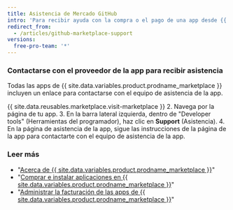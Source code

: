 ```yaml
---
title: Asistencia de Mercado GitHub
intro: 'Para recibir ayuda con la compra o el pago de una app desde {{ site.data.variables.product.prodname_marketplace }}, contáctate con {{ site.data.variables.contact.contact_support }}. Para recibir ayuda con el uso de una app {{ site.data.variables.product.prodname_marketplace }}, contáctate con el proveedor de la app.'
redirect_from:
  - /articles/github-marketplace-support
versions:
  free-pro-team: '*'
---
```



### Contactarse con el proveedor de la app para recibir asistencia

Todas las apps de {{ site.data.variables.product.prodname_marketplace }} incluyen un enlace para contactarse con el equipo de asistencia de la app.

{{ site.data.reusables.marketplace.visit-marketplace }}
2. Navega por la página de tu app.
3. En la barra lateral izquierda, dentro de "Developer tools" (Herramientas del programador), haz clic en **Support** (Asistencia).
4. En la página de asistencia de la app, sigue las instrucciones de la página de la app para contactarte con el equipo de asistencia de la app.

### Leer más

- "[Acerca de {{ site.data.variables.product.prodname_marketplace }}](/articles/about-github-marketplace)"
- "[Comprar e instalar aplicaciones en {{ site.data.variables.product.prodname_marketplace }}](/articles/purchasing-and-installing-apps-in-github-marketplace)"
- "[Administrar la facturación de las apps de {{ site.data.variables.product.prodname_marketplace }}](/articles/managing-billing-for-github-marketplace-apps)"
